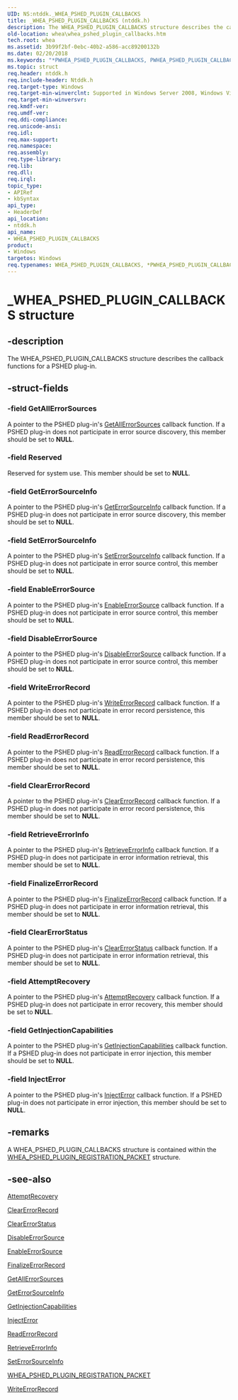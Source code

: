 ```yaml
---
UID: NS:ntddk._WHEA_PSHED_PLUGIN_CALLBACKS
title: _WHEA_PSHED_PLUGIN_CALLBACKS (ntddk.h)
description: The WHEA_PSHED_PLUGIN_CALLBACKS structure describes the callback functions for a PSHED plug-in.
old-location: whea\whea_pshed_plugin_callbacks.htm
tech.root: whea
ms.assetid: 3b99f2bf-0ebc-40b2-a586-acc89200132b
ms.date: 02/20/2018
ms.keywords: "*PWHEA_PSHED_PLUGIN_CALLBACKS, PWHEA_PSHED_PLUGIN_CALLBACKS, PWHEA_PSHED_PLUGIN_CALLBACKS structure pointer [WHEA Drivers and Applications], WHEA_PSHED_PLUGIN_CALLBACKS, WHEA_PSHED_PLUGIN_CALLBACKS structure [WHEA Drivers and Applications], _WHEA_PSHED_PLUGIN_CALLBACKS, ntddk/PWHEA_PSHED_PLUGIN_CALLBACKS, ntddk/WHEA_PSHED_PLUGIN_CALLBACKS, whea.whea_pshed_plugin_callbacks, whearef_85037502-834f-412c-96e0-0a8d81cdd004.xml"
ms.topic: struct
req.header: ntddk.h
req.include-header: Ntddk.h
req.target-type: Windows
req.target-min-winverclnt: Supported in Windows Server 2008, Windows Vista SP1, and later versions of Windows.
req.target-min-winversvr: 
req.kmdf-ver: 
req.umdf-ver: 
req.ddi-compliance: 
req.unicode-ansi: 
req.idl: 
req.max-support: 
req.namespace: 
req.assembly: 
req.type-library: 
req.lib: 
req.dll: 
req.irql: 
topic_type:
- APIRef
- kbSyntax
api_type:
- HeaderDef
api_location:
- ntddk.h
api_name:
- WHEA_PSHED_PLUGIN_CALLBACKS
product:
- Windows
targetos: Windows
req.typenames: WHEA_PSHED_PLUGIN_CALLBACKS, *PWHEA_PSHED_PLUGIN_CALLBACKS
---
```


# _WHEA_PSHED_PLUGIN_CALLBACKS structure


## -description


The WHEA_PSHED_PLUGIN_CALLBACKS structure describes the callback functions for a PSHED plug-in.


## -struct-fields




### -field GetAllErrorSources

A pointer to the PSHED plug-in's <a href="https://msdn.microsoft.com/e9c97f88-aa13-4a3e-9236-c09703d17e4b">GetAllErrorSources</a> callback function. If a PSHED plug-in does not participate in error source discovery, this member should be set to <b>NULL</b>.


### -field Reserved

Reserved for system use. This member should be set to <b>NULL</b>.


### -field GetErrorSourceInfo

A pointer to the PSHED plug-in's <a href="https://msdn.microsoft.com/8ede391a-acda-4540-a8bb-1b232695d632">GetErrorSourceInfo</a> callback function. If a PSHED plug-in does not participate in error source discovery, this member should be set to <b>NULL</b>.


### -field SetErrorSourceInfo

A pointer to the PSHED plug-in's <a href="https://msdn.microsoft.com/0b9cd546-d4ad-4e0e-92cb-7994c7327977">SetErrorSourceInfo</a> callback function. If a PSHED plug-in does not participate in error source control, this member should be set to <b>NULL</b>.


### -field EnableErrorSource

A pointer to the PSHED plug-in's <a href="https://msdn.microsoft.com/f2bc3b38-003e-4078-9bbd-d535e8971491">EnableErrorSource</a> callback function. If a PSHED plug-in does not participate in error source control, this member should be set to <b>NULL</b>.


### -field DisableErrorSource

A pointer to the PSHED plug-in's <a href="https://msdn.microsoft.com/062927db-9581-447a-820b-82687710ea8d">DisableErrorSource</a> callback function. If a PSHED plug-in does not participate in error source control, this member should be set to <b>NULL</b>.


### -field WriteErrorRecord

A pointer to the PSHED plug-in's <a href="https://msdn.microsoft.com/4800a0f9-29ee-4631-aee8-5a4924a08f55">WriteErrorRecord</a> callback function. If a PSHED plug-in does not participate in error record persistence, this member should be set to <b>NULL</b>.


### -field ReadErrorRecord

A pointer to the PSHED plug-in's <a href="https://msdn.microsoft.com/2fcbdfe3-bcce-4e5b-a16b-501612975e82">ReadErrorRecord</a> callback function. If a PSHED plug-in does not participate in error record persistence, this member should be set to <b>NULL</b>.


### -field ClearErrorRecord

A pointer to the PSHED plug-in's <a href="https://msdn.microsoft.com/e9893f9c-7fbd-4a02-8c2d-d7c480ed5198">ClearErrorRecord</a> callback function. If a PSHED plug-in does not participate in error record persistence, this member should be set to <b>NULL</b>.


### -field RetrieveErrorInfo

A pointer to the PSHED plug-in's <a href="https://msdn.microsoft.com/4d299057-a1cc-4b53-8ab4-031672181e74">RetrieveErrorInfo</a> callback function. If a PSHED plug-in does not participate in error information retrieval, this member should be set to <b>NULL</b>.


### -field FinalizeErrorRecord

A pointer to the PSHED plug-in's <a href="https://msdn.microsoft.com/68461243-ddf4-4883-84d2-4c105f1634b2">FinalizeErrorRecord</a> callback function. If a PSHED plug-in does not participate in error information retrieval, this member should be set to <b>NULL</b>.


### -field ClearErrorStatus

A pointer to the PSHED plug-in's <a href="https://msdn.microsoft.com/8b29edf3-be7f-4a8d-af96-2b1e985ba061">ClearErrorStatus</a> callback function. If a PSHED plug-in does not participate in error information retrieval, this member should be set to <b>NULL</b>.


### -field AttemptRecovery

A pointer to the PSHED plug-in's <a href="https://msdn.microsoft.com/e7186c16-f093-4a64-aa25-03e9ce0f967e">AttemptRecovery</a> callback function. If a PSHED plug-in does not participate in error recovery, this member should be set to <b>NULL</b>.


### -field GetInjectionCapabilities

A pointer to the PSHED plug-in's <a href="https://msdn.microsoft.com/8cb19677-11b8-4594-b4dd-ebd00fae07d4">GetInjectionCapabilities</a> callback function. If a PSHED plug-in does not participate in error injection, this member should be set to <b>NULL</b>.


### -field InjectError

A pointer to the PSHED plug-in's <a href="https://msdn.microsoft.com/efd2658b-875e-4589-9ba0-42232e070b91">InjectError</a> callback function. If a PSHED plug-in does not participate in error injection, this member should be set to <b>NULL</b>.


## -remarks



A WHEA_PSHED_PLUGIN_CALLBACKS structure is contained within the <a href="https://msdn.microsoft.com/library/windows/hardware/ff560617">WHEA_PSHED_PLUGIN_REGISTRATION_PACKET</a> structure.




## -see-also




<a href="https://msdn.microsoft.com/e7186c16-f093-4a64-aa25-03e9ce0f967e">AttemptRecovery</a>



<a href="https://msdn.microsoft.com/e9893f9c-7fbd-4a02-8c2d-d7c480ed5198">ClearErrorRecord</a>



<a href="https://msdn.microsoft.com/8b29edf3-be7f-4a8d-af96-2b1e985ba061">ClearErrorStatus</a>



<a href="https://msdn.microsoft.com/062927db-9581-447a-820b-82687710ea8d">DisableErrorSource</a>



<a href="https://msdn.microsoft.com/f2bc3b38-003e-4078-9bbd-d535e8971491">EnableErrorSource</a>



<a href="https://msdn.microsoft.com/68461243-ddf4-4883-84d2-4c105f1634b2">FinalizeErrorRecord</a>



<a href="https://msdn.microsoft.com/e9c97f88-aa13-4a3e-9236-c09703d17e4b">GetAllErrorSources</a>



<a href="https://msdn.microsoft.com/8ede391a-acda-4540-a8bb-1b232695d632">GetErrorSourceInfo</a>



<a href="https://msdn.microsoft.com/8cb19677-11b8-4594-b4dd-ebd00fae07d4">GetInjectionCapabilities</a>



<a href="https://msdn.microsoft.com/efd2658b-875e-4589-9ba0-42232e070b91">InjectError</a>



<a href="https://msdn.microsoft.com/2fcbdfe3-bcce-4e5b-a16b-501612975e82">ReadErrorRecord</a>



<a href="https://msdn.microsoft.com/4d299057-a1cc-4b53-8ab4-031672181e74">RetrieveErrorInfo</a>



<a href="https://msdn.microsoft.com/0b9cd546-d4ad-4e0e-92cb-7994c7327977">SetErrorSourceInfo</a>



<a href="https://msdn.microsoft.com/library/windows/hardware/ff560617">WHEA_PSHED_PLUGIN_REGISTRATION_PACKET</a>



<a href="https://msdn.microsoft.com/4800a0f9-29ee-4631-aee8-5a4924a08f55">WriteErrorRecord</a>
 

 

